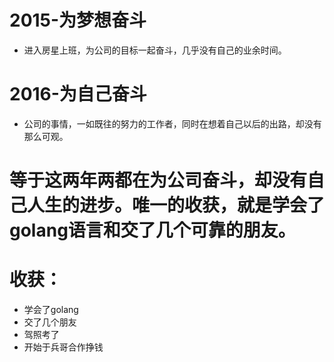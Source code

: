   #  2015-为梦想奋斗
  * 进入房星上班，为公司的目标一起奋斗，几乎没有自己的业余时间。
  # 2016-为自己奋斗
  * 公司的事情，一如既往的努力的工作者，同时在想着自己以后的出路，却没有那么可观。
  # 等于这两年两都在为公司奋斗，却没有自己人生的进步。唯一的收获，就是学会了golang语言和交了几个可靠的朋友。
  # 收获：
  * 学会了golang
  * 交了几个朋友
  * 驾照考了
  * 开始于兵哥合作挣钱
